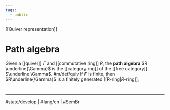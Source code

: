 ```yaml
---
tags:
  - public
---
```

[[Quiver representation]]
# Path algebra

Given a [[quiver]] $\Gamma$ and [[commutative ring]] $R$, the **path algebra** $R \underline{\Gamma}$ is the [[category rng]] of the [[free category]] $\underline \Gamma$. #m/def/quiv
If $\Gamma$ is finite, then $R\underline{\Gamma}$ is a finitely generated [[R-ring|$R$-ring]],

#
---
#state/develop | #lang/en | #SemBr
